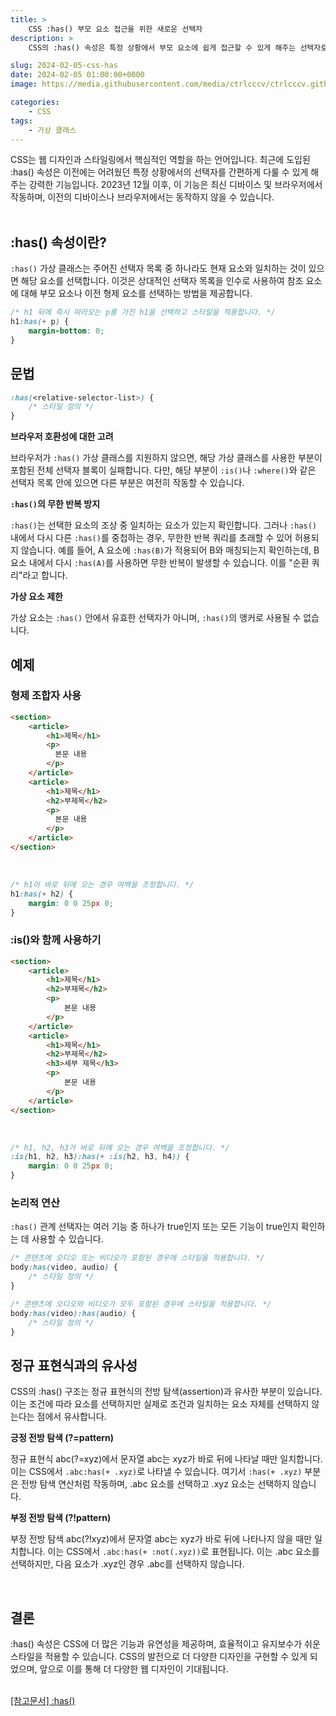 ```yaml
---
title: >  
    CSS :has() 부모 요소 접근을 위한 새로운 선택자
description: >  
    CSS의 :has() 속성은 특정 상황에서 부모 요소에 쉽게 접근할 수 있게 해주는 선택자로, 주어진 선택자 목록 중 하나라도 일치하면 해당 요소를 선택합니다. 이를 통해 더 효율적이고 유연한 웹 디자인이 가능해지며, :is()나 :where()와 함께 사용하여 브라우저 호환성을 고려할 수 있습니다.    

slug: 2024-02-05-css-has
date: 2024-02-05 01:00:00+0000
image: https://media.githubusercontent.com/media/ctrlcccv/ctrlcccv.github.io/master/assets/img/post/2024-02-05-css-has.webp

categories:
    - CSS
tags:
    - 가상 클래스
---
```

CSS는 웹 디자인과 스타일링에서 핵심적인 역할을 하는 언어입니다. 최근에 도입된 :has() 속성은 이전에는 어려웠던 특정 상황에서의 선택자를 간편하게 다룰 수 있게 해주는 강력한 기능입니다. 2023년 12월 이후, 이 기능은 최신 디바이스 및 브라우저에서 작동하며, 이전의 디바이스나 브라우저에서는 동작하지 않을 수 있습니다.  
<br>


## :has() 속성이란?

`:has()` 가상 클래스는 주어진 선택자 목록 중 하나라도 현재 요소와 일치하는 것이 있으면 해당 요소를 선택합니다. 이것은 상대적인 선택자 목록을 인수로 사용하여 참조 요소에 대해 부모 요소나 이전 형제 요소를 선택하는 방법을 제공합니다.

```css
/* h1 뒤에 즉시 따라오는 p를 가진 h1을 선택하고 스타일을 적용합니다. */
h1:has(+ p) {
    margin-bottom: 0;
}
```

## 문법

```css
:has(<relative-selector-list>) {
    /* 스타일 정의 */
}
```
**브라우저 호환성에 대한 고려**  

브라우저가 `:has()` 가상 클래스를 지원하지 않으면, 해당 가상 클래스를 사용한 부분이 포함된 전체 선택자 블록이 실패합니다.
다만, 해당 부분이 `:is()`나 `:where()`와 같은 선택자 목록 안에 있으면 다른 부분은 여전히 작동할 수 있습니다.  

**`:has()`의 무한 반복 방지**  

`:has()`는 선택한 요소의 조상 중 일치하는 요소가 있는지 확인합니다.
그러나 `:has()` 내에서 다시 다른 `:has()`를 중첩하는 경우, 무한한 반복 쿼리를 초래할 수 있어 허용되지 않습니다.
예를 들어, A 요소에 `:has(B)`가 적용되어 B와 매칭되는지 확인하는데, B 요소 내에서 다시 `:has(A)`를 사용하면 무한 반복이 발생할 수 있습니다. 이를 "순환 쿼리"라고 합니다.

**가상 요소 제한**  

가상 요소는 `:has()` 안에서 유효한 선택자가 아니며, `:has()`의 앵커로 사용될 수 없습니다.  


<script async src="https://pagead2.googlesyndication.com/pagead/js/adsbygoogle.js?client=ca-pub-8535540836842352" crossorigin="anonymous"></script>
<ins class="adsbygoogle"
     style="display:block; text-align:center;"
     data-ad-layout="in-article"
     data-ad-format="fluid"
     data-ad-client="ca-pub-8535540836842352"
     data-ad-slot="2974559225"></ins>
<script>
     (adsbygoogle = window.adsbygoogle || []).push({});
</script>

## 예제

### 형제 조합자 사용

```html
<section>
    <article>
        <h1>제목</h1>
        <p>
          본문 내용
        </p>
    </article>
    <article>
        <h1>제목</h1>
        <h2>부제목</h2>
        <p>
          본문 내용
        </p>
    </article>
</section>
```

<br>

```css
/* h1이 바로 뒤에 오는 경우 여백을 조정합니다. */
h1:has(+ h2) {
    margin: 0 0 25px 0;
}
```
### :is()와 함께 사용하기

```html
<section>
    <article>
        <h1>제목</h1>
        <h2>부제목</h2>
        <p>
            본문 내용
        </p>
    </article>
    <article>
        <h1>제목</h1>
        <h2>부제목</h2>
        <h3>세부 제목</h3>
        <p>
            본문 내용
        </p>
    </article>
</section>
```

<br>

```css
/* h1, h2, h3가 바로 뒤에 오는 경우 여백을 조정합니다. */
:is(h1, h2, h3):has(+ :is(h2, h3, h4)) {
    margin: 0 0 25px 0;
}
```

### 논리적 연산

`:has()` 관계 선택자는 여러 기능 중 하나가 true인지 또는 모든 기능이 true인지 확인하는 데 사용할 수 있습니다.

```css
/* 콘텐츠에 오디오 또는 비디오가 포함된 경우에 스타일을 적용합니다. */
body:has(video, audio) {
    /* 스타일 정의 */
}

/* 콘텐츠에 오디오와 비디오가 모두 포함된 경우에 스타일을 적용합니다. */
body:has(video):has(audio) {
    /* 스타일 정의 */
}
```

## 정규 표현식과의 유사성

CSS의 :has() 구조는 정규 표현식의 전방 탐색(assertion)과 유사한 부분이 있습니다. 이는 조건에 따라 요소를 선택하지만 실제로 조건과 일치하는 요소 자체를 선택하지 않는다는 점에서 유사합니다.

**긍정 전방 탐색 (?=pattern)**

정규 표현식 abc(?=xyz)에서 문자열 abc는 xyz가 바로 뒤에 나타날 때만 일치합니다. 이는 CSS에서 `.abc:has(+ .xyz)`로 나타낼 수 있습니다. 여기서 `:has(+ .xyz)` 부분은 전방 탐색 연산처럼 작동하며, .abc 요소를 선택하고 .xyz 요소는 선택하지 않습니다.

**부정 전방 탐색 (?!pattern)**

부정 전방 탐색 abc(?!xyz)에서 문자열 abc는 xyz가 바로 뒤에 나타나지 않을 때만 일치합니다. 이는 CSS에서 `.abc:has(+ :not(.xyz))`로 표현됩니다. 이는 .abc 요소를 선택하지만, 다음 요소가 .xyz인 경우 .abc를 선택하지 않습니다.  

<br>

## 결론

:has() 속성은 CSS에 더 많은 기능과 유연성을 제공하며, 효율적이고 유지보수가 쉬운 스타일을 적용할 수 있습니다. CSS의 발전으로 더 다양한 디자인을 구현할 수 있게 되었으며, 앞으로 이를 통해 더 다양한 웹 디자인이 기대됩니다.  
<br>

<div class="btn_wrap">
    <a href="https://developer.mozilla.org/en-US/docs/Web/CSS/:has" target="_blank">[참고문서] :has()</a>
</div>
